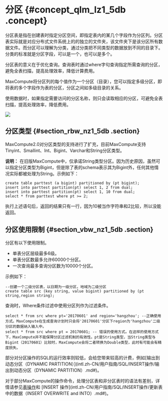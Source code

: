 # 分区 {#concept_qlm_lz1_5db .concept}

分区表是指在创建表时指定分区空间，即指定表内的某几个字段作为分区列。分区表实际就是对应分布式文件系统上的的独立的文件夹，该文件夹下是该分区所有数据文件。而分区可以理解为分类，通过分类把不同类型的数据放到不同的目录下。分类的标准就是分区字段，可以是一个，也可以是多个。

分区表的意义在于优化查询。查询表时通过where字句查询指定所需查询的分区，避免全表扫描，提高处理效率，降低计算费用。

MaxCompute将分区列的每个值作为一个分区（目录），您可以指定多级分区，即将表的多个字段作为表的分区，分区之间如多级目录的关系。

使用数据时，如果指定需要访问的分区名称，则只会读取相应的分区，可避免全表扫描，提高处理效率，降低费用。

![](http://static-aliyun-doc.oss-cn-hangzhou.aliyuncs.com/assets/img/11922/15421801461036_zh-CN.png)

## 分区类型 {#section_rbw_nz1_5db .section}

MaxCompute2.0对分区类型的支持进行了扩充，目前MaxCompute支持Tinyint、Smallint、Int、Bigint、Varchar和String分区类型。

**说明：** 在旧版MaxCompute中，仅承诺String类型分区。因为历史原因，虽然可以指定分区类型为Bigint，但是除了表的schema表示其为Bigint外，任何其他情况实际都被处理为String。示例如下：

```
create table parttest (a bigint) partitioned by (pt bigint);
insert into parttest partition(pt) select 1, 2 from dual;
insert into parttest partition(pt) select 1, 10 from dual;
select * from parttest where pt >= 2;
```

执行上述语句后，返回的结果只有一行，因为10被当作字符串和2比较，所以没能返回。

## 分区使用限制 {#section_vbw_nz1_5db .section}

分区有以下使用限制。

-   单表分区层级最多6级。
-   单表分区数最多允许60000个分区。
-   一次查询最多查询分区数为10000个分区。

示例如下：

```
--创建一个二级分区表，以日期为一级分区，地域为二级分区
create table src (key string, value bigint) partitioned by (pt string,region string);
```

查询时，Where条件过滤中使用分区列作为过滤条件。

```
select * from src where pt='20170601' and region='hangzhou'; --正确使用方式。MaxCompute在生成查询计划时只会将'20170601'分区下region为'hangzhou'二级分区的数据纳入输入中。
select * from src where pt = 20170601; -- 错误的使用方式。在这样的使用方式下，MaxCompute并不能保障分区过滤机制的有效性。pt是String类型，当String类型与Bigint（20170601）比较时，MaxCompute会将二者转换为Double类型，此时有可能会有精度损失。
```

部分对分区操作的SQL的运行效率则较低，会给您带来较高的计费，例如[输出到动态分区（DYNAMIC PARTITION）](intl.zh-CN/用户指南/SQL/INSERT操作/输出到动态分区（DYNAMIC PARTITION）.md#)。

对于部分MaxCompute的操作命令，处理分区表和非分区表时的语法有差别，详情请参见[表操作](intl.zh-CN/用户指南/SQL/DDL语句/表操作.md#)和 [INSERT 操作](intl.zh-CN/用户指南/SQL/INSERT操作/更新表中的数据（INSERT OVERWRITE and INTO）.md#)。

